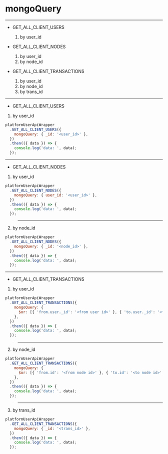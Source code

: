 # mongoQuery

---

- GET_ALL_CLIENT_USERS
  1. by user_id

- GET_ALL_CLIENT_NODES
  1. by user_id
  2. by node_id

- GET_ALL_CLIENT_TRANSACTIONS
  1. by user_id
  2. by node_id
  3. by trans_id

---

- GET_ALL_CLIENT_USERS

1. by user_id
```js
platformUserApiWrapper
  .GET_ALL_CLIENT_USERS({
    mongoQuery: { _id: '<user_id>' },
  })
  .then(({ data }) => {
    console.log('data: ', data);
  });
```
---


- GET_ALL_CLIENT_NODES

1. by user_id
```js
platformUserApiWrapper
  .GET_ALL_CLIENT_NODES({
    mongoQuery: { user_id: '<user_id>' },
  })
  .then(({ data }) => {
    console.log('data: ', data);
  });
```

> ---

2. by node_id
```js
platformUserApiWrapper
  .GET_ALL_CLIENT_NODES({
    mongoQuery: { _id: '<node_id>' },
  })
  .then(({ data }) => {
    console.log('data: ', data);
  });
```

---

- GET_ALL_CLIENT_TRANSACTIONS

1. by user_id
```js
platformUserApiWrapper
  .GET_ALL_CLIENT_TRANSACTIONS({
    mongoQuery: {
      $or: [{ 'from.user._id': '<from user id>' }, { 'to.user._id': '<from user id>' }],
    },
  })
  .then(({ data }) => {
    console.log('data: ', data);
  });
```

> ---
2. by node_id
```js
platformUserApiWrapper
  .GET_ALL_CLIENT_TRANSACTIONS({
    mongoQuery: {
      $or: [{ 'from.id': '<from node id>' }, { 'to.id': '<to node id>' }],
    },
  })
  .then(({ data }) => {
    console.log('data: ', data);
  });
```
> ---
3. by trans_id
```js
platformUserApiWrapper
  .GET_ALL_CLIENT_TRANSACTIONS({
    mongoQuery: { _id: '<trans_id>' },
  })
  .then(({ data }) => {
    console.log('data: ', data);
  });
```